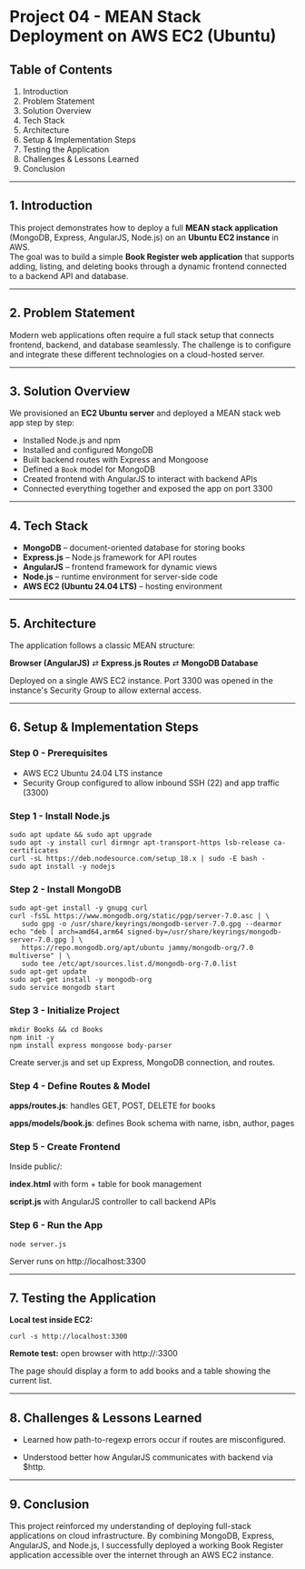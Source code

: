 # Project 04 - MEAN Stack Deployment on AWS EC2 (Ubuntu)

## Table of Contents
1. Introduction  
2. Problem Statement  
3. Solution Overview  
4. Tech Stack  
5. Architecture  
6. Setup & Implementation Steps  
7. Testing the Application  
8. Challenges & Lessons Learned  
9. Conclusion  

---

## 1. Introduction
This project demonstrates how to deploy a full **MEAN stack application** (MongoDB, Express, AngularJS, Node.js) on an **Ubuntu EC2 instance** in AWS.  
The goal was to build a simple **Book Register web application** that supports adding, listing, and deleting books through a dynamic frontend connected to a backend API and database.

---

## 2. Problem Statement
Modern web applications often require a full stack setup that connects frontend, backend, and database seamlessly. The challenge is to configure and integrate these different technologies on a cloud-hosted server.  

---

## 3. Solution Overview
We provisioned an **EC2 Ubuntu server** and deployed a MEAN stack web app step by step:
- Installed Node.js and npm  
- Installed and configured MongoDB  
- Built backend routes with Express and Mongoose  
- Defined a `Book` model for MongoDB  
- Created frontend with AngularJS to interact with backend APIs  
- Connected everything together and exposed the app on port 3300  

---

## 4. Tech Stack
- **MongoDB** – document-oriented database for storing books  
- **Express.js** – Node.js framework for API routes  
- **AngularJS** – frontend framework for dynamic views  
- **Node.js** – runtime environment for server-side code  
- **AWS EC2 (Ubuntu 24.04 LTS)** – hosting environment  

---

## 5. Architecture
The application follows a classic MEAN structure:

**Browser (AngularJS)** ⇄ **Express.js Routes** ⇄ **MongoDB Database**  

Deployed on a single AWS EC2 instance. Port 3300 was opened in the instance's Security Group to allow external access.

---

## 6. Setup & Implementation Steps

### Step 0 - Prerequisites
- AWS EC2 Ubuntu 24.04 LTS instance  
- Security Group configured to allow inbound SSH (22) and app traffic (3300)  

### Step 1 - Install Node.js
```
sudo apt update && sudo apt upgrade
sudo apt -y install curl dirmngr apt-transport-https lsb-release ca-certificates
curl -sL https://deb.nodesource.com/setup_18.x | sudo -E bash -
sudo apt install -y nodejs
```

### Step 2 - Install MongoDB
```
sudo apt-get install -y gnupg curl
curl -fsSL https://www.mongodb.org/static/pgp/server-7.0.asc | \
   sudo gpg -o /usr/share/keyrings/mongodb-server-7.0.gpg --dearmor
echo "deb [ arch=amd64,arm64 signed-by=/usr/share/keyrings/mongodb-server-7.0.gpg ] \
   https://repo.mongodb.org/apt/ubuntu jammy/mongodb-org/7.0 multiverse" | \
   sudo tee /etc/apt/sources.list.d/mongodb-org-7.0.list
sudo apt-get update
sudo apt-get install -y mongodb-org
sudo service mongodb start
```

### Step 3 - Initialize Project
```
mkdir Books && cd Books
npm init -y
npm install express mongoose body-parser
```

Create server.js and set up Express, MongoDB connection, and routes.

### Step 4 - Define Routes & Model

**apps/routes.js**: handles GET, POST, DELETE for books

**apps/models/book.js**: defines Book schema with name, isbn, author, pages

### Step 5 - Create Frontend

Inside public/:

**index.html** with form + table for book management

**script.js** with AngularJS controller to call backend APIs

### Step 6 - Run the App
```
node server.js
```

Server runs on http://localhost:3300

---

## 7. Testing the Application

**Local test inside EC2:**

```
curl -s http://localhost:3300
```

**Remote test:** open browser with http://<EC2-Public-IP>:3300

The page should display a form to add books and a table showing the current list.

---

## 8. Challenges & Lessons Learned

- Learned how path-to-regexp errors occur if routes are misconfigured.

- Understood better how AngularJS communicates with backend via $http.

---

## 9. Conclusion

This project reinforced my understanding of deploying full-stack applications on cloud infrastructure. By combining MongoDB, Express, AngularJS, and Node.js, I successfully deployed a working Book Register application accessible over the internet through an AWS EC2 instance.
